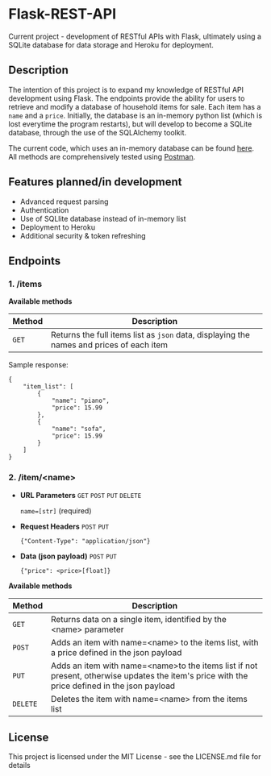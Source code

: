 # Flask-REST-API

Current project - development of RESTful APIs with Flask, ultimately using a SQLite database for data storage and Heroku for deployment. 

## Description

The intention of this project is to expand my knowledge of RESTful API development using Flask. The endpoints provide the ability for users to retrieve and modify a database of household items for sale. Each item has a `name` and a `price`. Initially, the database is an in-memory python list (which is lost everytime the program restarts), but will develop to become a SQLite database, through the use of the SQLAlchemy toolkit. 

The current code, which uses an in-memory database can be found [here](https://github.com/mhoward91/flask-rest-api/tree/master/in-memory). All methods are comprehensively tested using [Postman](https://www.postman.com/). 

## Features planned/in development
- Advanced request parsing
- Authentication
- Use of SQLlite database instead of in-memory list
- Deployment to Heroku
- Additional security & token refreshing

## Endpoints

### 1. /items

**Available methods**

| Method   | Description                              |
| -------- | ---------------------------------------- |
| `GET`    | Returns the full items list as `json` data, displaying the names and prices of each item |

Sample response:
```
{
    "item_list": [
        {
            "name": "piano",
            "price": 15.99
        },
        {
            "name": "sofa",
            "price": 15.99
        }
    ]
}
```

### 2. /item/\<name\>

- **URL Parameters** `GET` `POST` `PUT` `DELETE`

    `name=[str]` (required) 

- **Request Headers** `POST` `PUT`

    `{"Content-Type": "application/json"}`

- **Data (json payload)** `POST` `PUT`

    `{"price": <price>[float]}`
 
**Available methods**

| Method   | Description                              |
| -------- | ---------------------------------------- |
| `GET`    | Returns data on a single item, identified by the \<name\> parameter|
| `POST`    | Adds an item with name=\<name\> to the items list, with a price defined in the json payload |
| `PUT`    | Adds an item with name=\<name\>to the items list if not present, otherwise updates the item's price with the price defined in the json payload |
| `DELETE`    | Deletes the item with name=\<name\> from the items list |

## License

This project is licensed under the MIT License - see the LICENSE.md file for details
